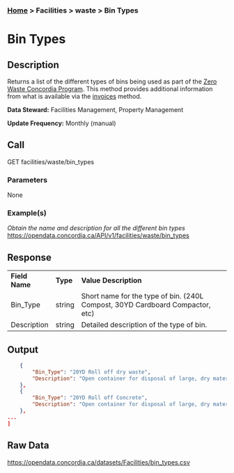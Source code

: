 ### [Home](../../../README.md) > Facilities > waste > Bin Types

# Bin Types


## Description
Returns a list of the different types of bins being used as part of the [Zero Waste Concordia Program](https://www.concordia.ca/about/sustainability/sustainability-initiatives/zero-waste/zero-waste-program.html).  This method provides additional information from what is available via the [invoices](./invoices.md) method.

**Data Steward:** Facilities Management, Property Management

**Update Frequency:** Monthly (manual)

## Call
GET facilities/waste/bin_types

### Parameters
None

### Example(s)
*Obtain the name and description for all the different bin types*<br/>
https://opendata.concordia.ca/API/v1/facilities/waste/bin_types

## Response
<table>
    <tr>
        <td><b>Field Name</b></td>
        <td><b>Type</b></td>
        <td><b>Value Description</b></td>
    </tr>
    <tr>
        <td>Bin_Type</td>
        <td>string</td>
        <td>Short name for the type of bin. (240L Compost, 30YD Cardboard Compactor, etc)</td>
    </tr>
    <tr>
        <td>Description</td>
        <td>string</td>
        <td>Detailed description of the type of bin.</td>
    </tr>
</table>

## Output
```JSON
    {
        "Bin_Type": "20YD Roll off dry waste",
        "Description": "Open container for disposal of large, dry materials. Typically includes furniture, construction and renovation waste, and other materials not consumed on an ongoing basis. 20 cubic yard volume approximately."
    },
    {
        "Bin_Type": "20YD Roll off Concrete",
        "Description": "Open container for disposal of large, dry materials. Typically from laboratories. 20 cubic yard volume."
    },
...
]
```

## Raw Data
https://opendata.concordia.ca/datasets/Facilities/bin_types.csv
